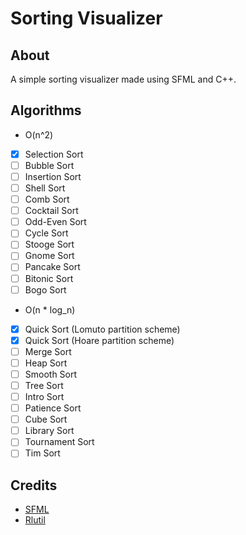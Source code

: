 # Sorting Visualizer

## About
A simple sorting visualizer made using SFML and C++.

## Algorithms
- O(n^2)
- [x] Selection Sort
- [ ] Bubble Sort
- [ ] Insertion Sort
- [ ] Shell Sort
- [ ] Comb Sort
- [ ] Cocktail Sort
- [ ] Odd-Even Sort
- [ ] Cycle Sort
- [ ] Stooge Sort
- [ ] Gnome Sort
- [ ] Pancake Sort
- [ ] Bitonic Sort
- [ ] Bogo Sort
- O(n * log_n)
- [x] Quick Sort (Lomuto partition scheme)
- [x] Quick Sort (Hoare partition scheme)
- [ ] Merge Sort
- [ ] Heap Sort
- [ ] Smooth Sort
- [ ] Tree Sort
- [ ] Intro Sort
- [ ] Patience Sort
- [ ] Cube Sort
- [ ] Library Sort
- [ ] Tournament Sort
- [ ] Tim Sort

## Credits
- [SFML](https://www.sfml-dev.org/)
- [Rlutil](https://github.com/tapio/rlutil)